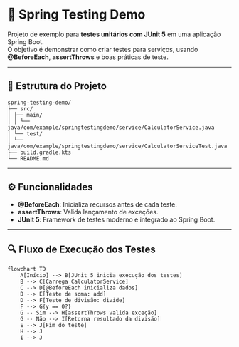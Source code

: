# 🧪 Spring Testing Demo

Projeto de exemplo para **testes unitários com JUnit 5** em uma aplicação Spring Boot.  
O objetivo é demonstrar como criar testes para serviços, usando **@BeforeEach**, **assertThrows** e boas práticas de teste.

---

## 📂 Estrutura do Projeto

```text
spring-testing-demo/
├── src/
│ ├── main/
│ │ └── java/com/example/springtestingdemo/service/CalculatorService.java
│ └── test/
│ └── java/com/example/springtestingdemo/service/CalculatorServiceTest.java
├── build.gradle.kts
└── README.md
```
---

## ⚙️ Funcionalidades

- **@BeforeEach**: Inicializa recursos antes de cada teste.
- **assertThrows**: Valida lançamento de exceções.
- **JUnit 5**: Framework de testes moderno e integrado ao Spring Boot.

---
## 🔍 Fluxo de Execução dos Testes

```mermaid
flowchart TD
    A[Início] --> B[JUnit 5 inicia execução dos testes]
    B --> C[Carrega CalculatorService]
    C --> D[@BeforeEach inicializa dados]
    D --> E[Teste de soma: add]
    D --> F[Teste de divisão: divide]
    F --> G{y == 0?}
    G -- Sim --> H[assertThrows valida exceção]
    G -- Não --> I[Retorna resultado da divisão]
    E --> J[Fim do teste]
    H --> J
    I --> J
```

